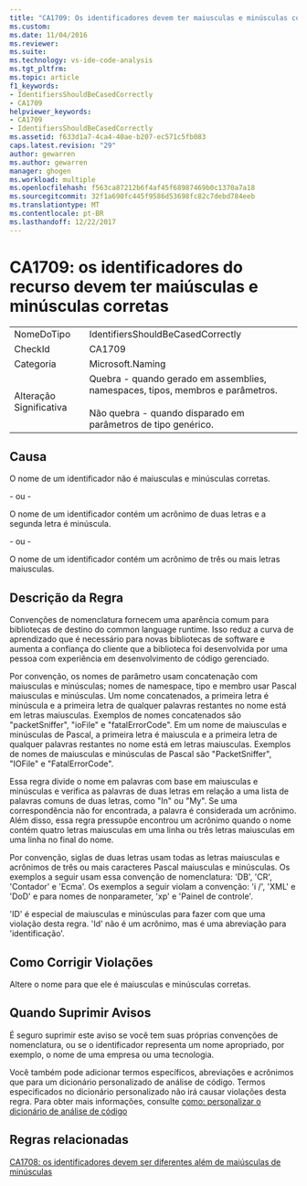 ```yaml
---
title: "CA1709: Os identificadores devem ter maiusculas e minúsculas corretamente | Microsoft Docs"
ms.custom: 
ms.date: 11/04/2016
ms.reviewer: 
ms.suite: 
ms.technology: vs-ide-code-analysis
ms.tgt_pltfrm: 
ms.topic: article
f1_keywords:
- IdentifiersShouldBeCasedCorrectly
- CA1709
helpviewer_keywords:
- CA1709
- IdentifiersShouldBeCasedCorrectly
ms.assetid: f633d1a7-4ca4-40ae-b207-ec571c5fb083
caps.latest.revision: "29"
author: gewarren
ms.author: gewarren
manager: ghogen
ms.workload: multiple
ms.openlocfilehash: f563ca87212b6f4af45f68987469b0c1370a7a18
ms.sourcegitcommit: 32f1a690fc445f9586d53698fc82c7debd784eeb
ms.translationtype: MT
ms.contentlocale: pt-BR
ms.lasthandoff: 12/22/2017
---
```

# <a name="ca1709-identifiers-should-be-cased-correctly"></a>CA1709: os identificadores do recurso devem ter maiúsculas e minúsculas corretas
|||  
|-|-|  
|NomeDoTipo|IdentifiersShouldBeCasedCorrectly|  
|CheckId|CA1709|  
|Categoria|Microsoft.Naming|  
|Alteração Significativa|Quebra - quando gerado em assemblies, namespaces, tipos, membros e parâmetros.<br /><br /> Não quebra - quando disparado em parâmetros de tipo genérico.|  
  
## <a name="cause"></a>Causa  
 O nome de um identificador não é maiusculas e minúsculas corretas.  
  
 \- ou -  
  
 O nome de um identificador contém um acrônimo de duas letras e a segunda letra é minúscula.  
  
 \- ou -  
  
 O nome de um identificador contém um acrônimo de três ou mais letras maiusculas.  
  
## <a name="rule-description"></a>Descrição da Regra  
 Convenções de nomenclatura fornecem uma aparência comum para bibliotecas de destino do common language runtime. Isso reduz a curva de aprendizado que é necessário para novas bibliotecas de software e aumenta a confiança do cliente que a biblioteca foi desenvolvida por uma pessoa com experiência em desenvolvimento de código gerenciado.  
  
 Por convenção, os nomes de parâmetro usam concatenação com maiusculas e minúsculas; nomes de namespace, tipo e membro usar Pascal maiusculas e minúsculas. Um nome concatenados, a primeira letra é minúscula e a primeira letra de qualquer palavras restantes no nome está em letras maiusculas. Exemplos de nomes concatenados são "packetSniffer", "ioFile" e "fatalErrorCode". Em um nome de maiusculas e minúsculas de Pascal, a primeira letra é maiuscula e a primeira letra de qualquer palavras restantes no nome está em letras maiusculas. Exemplos de nomes de maiusculas e minúsculas de Pascal são "PacketSniffer", "IOFile" e "FatalErrorCode".  
  
 Essa regra divide o nome em palavras com base em maiusculas e minúsculas e verifica as palavras de duas letras em relação a uma lista de palavras comuns de duas letras, como "In" ou "My". Se uma correspondência não for encontrada, a palavra é considerada um acrônimo. Além disso, essa regra pressupõe encontrou um acrônimo quando o nome contém quatro letras maiusculas em uma linha ou três letras maiusculas em uma linha no final do nome.  
  
 Por convenção, siglas de duas letras usam todas as letras maiusculas e acrônimos de três ou mais caracteres Pascal maiusculas e minúsculas. Os exemplos a seguir usam essa convenção de nomenclatura: 'DB', 'CR', 'Contador' e 'Ecma'. Os exemplos a seguir violam a convenção: 'i /', 'XML' e 'DoD' e para nomes de nonparameter, 'xp' e 'Painel de controle'.  
  
 'ID' é especial de maiusculas e minúsculas para fazer com que uma violação desta regra. 'Id' não é um acrônimo, mas é uma abreviação para 'identificação'.  
  
## <a name="how-to-fix-violations"></a>Como Corrigir Violações  
 Altere o nome para que ele é maiusculas e minúsculas corretas.  
  
## <a name="when-to-suppress-warnings"></a>Quando Suprimir Avisos  
 É seguro suprimir este aviso se você tem suas próprias convenções de nomenclatura, ou se o identificador representa um nome apropriado, por exemplo, o nome de uma empresa ou uma tecnologia.  
  
 Você também pode adicionar termos específicos, abreviações e acrônimos que para um dicionário personalizado de análise de código. Termos especificados no dicionário personalizado não irá causar violações desta regra. Para obter mais informações, consulte [como: personalizar o dicionário de análise de código](../code-quality/how-to-customize-the-code-analysis-dictionary.md)  
  
## <a name="related-rules"></a>Regras relacionadas  
 [CA1708: os identificadores devem ser diferentes além de maiúsculas de minúsculas](../code-quality/ca1708-identifiers-should-differ-by-more-than-case.md)